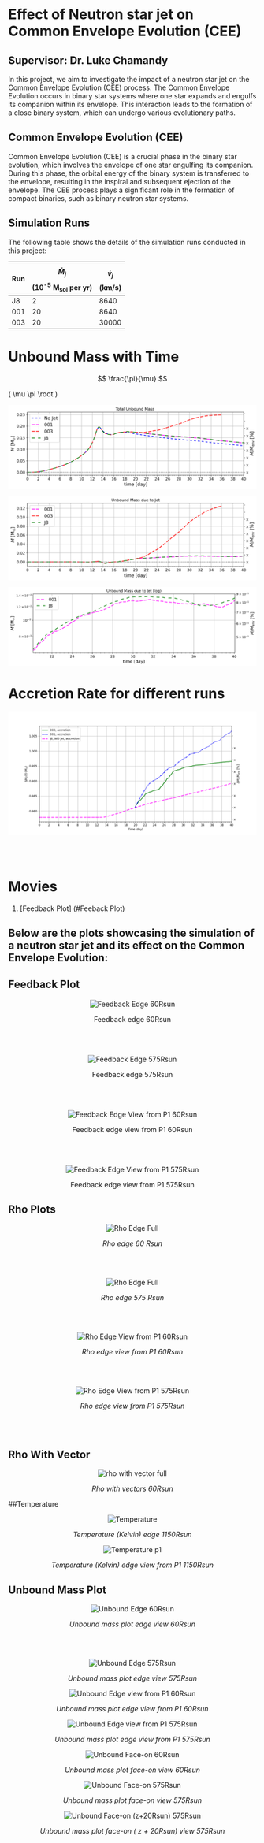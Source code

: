 


# Effect of Neutron star jet on Common Envelope Evolution (CEE)
## Supervisor: Dr. Luke Chamandy

In this project, we aim to investigate the impact of a neutron star jet on the Common Envelope Evolution (CEE) process. The Common Envelope Evolution occurs in binary star systems where one star expands and engulfs its companion within its envelope. This interaction leads to the formation of a close binary system, which can undergo various evolutionary paths.

## Common Envelope Evolution (CEE)

Common Envelope Evolution (CEE) is a crucial phase in the binary star evolution, which involves the envelope of one star engulfing its companion. During this phase, the orbital energy of the binary system is transferred to the envelope, resulting in the inspiral and subsequent ejection of the envelope. The CEE process plays a significant role in the formation of compact binaries, such as binary neutron star systems.

## Simulation Runs

The following table shows the details of the simulation runs conducted in this project:

| Run | $$ \dot{M}_j $$ (10<sup>-5</sup> M<sub>sol</sub> per yr) |  $$\dot{v}_j$$  (km/s) |
| --- | ------------------------------------------------------- | --------------- |
| J8  | 2                                                   | 8640            |
| 001 | 20                                                  | 8640            |
| 003 | 20                                                  | 30000           |



# Unbound Mass with Time
$$
\frac{\pi}{\mu}
$$

\( \mu \pi \root \)

<p align="center">
<img src="/Plots/Total Unbound Mass.png" alt="Total Unbound Mass" align="center">
<p>

<p align="center">
<img src="/Plots/Total Unbound Mass due to jet only.png" alt="Total Unbound Mass jet only" align="center">
<p>

<p align="center">
<img src="/Plots/Unbound Mass due to jet in log (difference).png" alt="Difference in run 001 and J8" align="center">
<p>

# Accretion Rate for different runs
<p align="center">
<img src="/Plots/Accretion rate_2023-08-28 .png" alt="Accretion rate for different runs" align="center">
<p>


<br><br>
# Movies
1. [Feedback Plot] (#Feeback Plot)


## Below are the plots showcasing the simulation of a neutron star jet and its effect on the Common Envelope Evolution:



## Feedback Plot

<p align="center">
<img src="/Plots/Feedback%20Plots/Feedback_edge_60Rsun.gif" alt="Feedback Edge 60Rsun" align="center">
<p>
<p align="center">Feedback edge 60Rsun</p>

<br> <br>

<p align="center">
<img src="/Plots/Feedback%20Plots/Feedback_edge_575Rsun.gif" alt="Feedback Edge 575Rsun" align="center">
<p>
<p align="center">Feedback edge 575Rsun</p>

<br><br>

<p align="center">
<img src="/Plots/Feedback%20Plots/Feedback_edge_P1_60Rsun.gif" alt="Feedback Edge View from P1 60Rsun" align="center">
<p>
<p align="center">Feedback edge view from P1 60Rsun</p>

<br><br>

<p align="center">
<img src="/Plots/Feedback%20Plots/Feedback_edge_P1_575Rsun.gif" alt="Feedback Edge View from P1 575Rsun" align="center">
<p>
<p align="center">Feedback edge view from P1 575Rsun</p>



## Rho Plots


<p align="center">
  <img src="/Plots/Rho/rho_edge_60Rsun.gif" alt="Rho Edge Full">
</p>
<p align="center"><em>Rho edge 60 Rsun </em></p>

<br><br>

<p align="center">
  <img src="/Plots/Rho/rho_edge_575Rsun.gif" alt="Rho Edge Full">
</p>
<p align="center"><em>Rho edge 575 Rsun</em></p>

<br><br>

<p align="center">
  <img src="/Plots/Rho/rho_edge_P1_60Rsun.gif" alt="Rho Edge View from P1 60Rsun">
</p>
<p align="center"><em>Rho edge view from P1 60Rsun</em></p>

<br><br>

<p align="center">
  <img src="/Plots/Rho/rho_edge_P1_575Rsun.gif" alt="Rho Edge View from P1 575Rsun">
</p>
<p align="center"><em>Rho edge view from P1 575Rsun</em></p>

<br><br>

## Rho With Vector

<p align="center">
  <img src="/Plots/Other_Plots/rho_with_vectors_edge_P1_60Rsun.gif" alt="rho with vector full">
</p>
<p align="center"><em>Rho with vectors 60Rsun </em></p>

##Temperature

<p align="center">
  <img src="/Plots/Other_Plots/temperature_edge_1150.gif" alt="Temperature">
</p>
<p align="center"><em>Temperature (Kelvin) edge 1150Rsun  </em></p>

<p align="center">
  <img src="/Plots/Other_Plots/temperature_edge_p1_575.gif" alt="Temperature p1">
</p>
<p align="center"><em>Temperature (Kelvin) edge view from P1 1150Rsun  </em></p>


## Unbound Mass Plot

<p align="center">
  <img src="/Plots/Unbound/Unbound_mass_Edge_60.gif" alt="Unbound Edge 60Rsun">
</p>
<p align="center"><em>Unbound mass plot edge view 60Rsun </em></p>

<br><br>

<p align="center">
  <img src="/Plots/Unbound/Unbound_mass_Edge_575.gif" alt="Unbound Edge 575Rsun">
</p>
<p align="center"><em>Unbound mass plot edge view 575Rsun </em></p>

<p align="center">
  <img src="/Plots/Unbound/Unbound_mass_Edge_P1_60.gif" alt="Unbound Edge view from P1 60Rsun">
</p>
<p align="center"><em>Unbound mass plot edge view from P1 60Rsun </em></p>

<p align="center">
  <img src="/Plots/Unbound/Unbound_mass_Edge_P1_575.gif" alt="Unbound Edge view from P1 575Rsun">
</p>
<p align="center"><em>Unbound mass plot edge view from P1 575Rsun </em></p>


<p align="center">
  <img src="/Plots/Unbound/Unbound_mass_Face_60.gif" alt="Unbound Face-on 60Rsun">
</p>
<p align="center"><em>Unbound mass plot face-on view 60Rsun </em></p>


<p align="center">
  <img src="/Plots/Unbound/Unbound_mass_Face_575.gif" alt="Unbound Face-on 575Rsun">
</p>
<p align="center"><em>Unbound mass plot face-on view 575Rsun </em></p>


<p align="center">
  <img src="/Plots/Unbound/Unbound_face_z_20Rsun.gif" alt="Unbound Face-on (z+20Rsun) 575Rsun">
</p>
<p align="center"><em>Unbound mass plot face-on ( z + 20Rsun) view 575Rsun </em></p>
